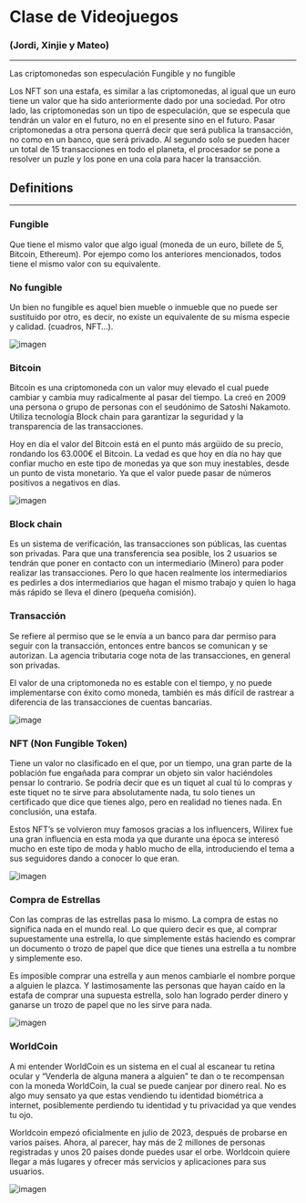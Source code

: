 
# Clase de Videojuegos 

### (Jordi, Xinjie y Mateo) 

--- 

Las criptomonedas son especulación Fungible y no fungible 

Los NFT son una estafa, es similar a las criptomonedas, al igual que un euro tiene un valor que ha sido anteriormente dado por una sociedad. Por otro lado, las criptomonedas son un tipo de especulación, que se especula que tendrán un valor en el futuro, no en el presente sino en el futuro. Pasar criptomonedas a otra persona querrá decir que será publica la transacción, no como en un banco, que será privado. Al segundo solo se pueden hacer un total de 15 transacciones en todo el planeta, el procesador se pone a resolver un puzle y los pone en una cola para hacer la transacción. 


## Definitions 

---

### **Fungible**

Que tiene el mismo valor que algo igual (moneda de un euro, billete de 5, Bitcoin, Ethereum). Por ejempo como los anteriores mencionados, todos tiene el mismo valor con su equivalente. 

### **No fungible**

Un bien no fungible es aquel bien mueble o inmueble que no puede ser sustituido por otro, es decir, no existe un equivalente de su misma especie y calidad. (cuadros, NFT…). 

![imagen](https://github.com/LizardMestre689/VideoJuegosHL/assets/144990985/0df53582-28ca-47aa-8063-54cdfc8dfa18)


### **Bitcoin** 

Bitcoin es una criptomoneda con un valor muy elevado el cual puede cambiar y cambia muy radicalmente al pasar del tiempo. La creó en 2009 una persona o grupo de personas con el seudónimo de Satoshi Nakamoto. Utiliza tecnología Block chain para garantizar la seguridad y la transparencia de las transacciones. 

Hoy en día el valor del Bitcoin está en el punto más argüido de su precio, rondando los 63.000€ el Bitcoin. La vedad es que hoy en día no hay que confiar mucho en este tipo de monedas ya que son muy inestables, desde un punto de vista monetario. Ya que el valor puede pasar de números positivos a negativos en días.  

![imagen](https://github.com/LizardMestre689/VideoJuegosHL/assets/144990985/1b5578dc-6a01-4cfc-af86-89a308ded40f)


### **Block chain**

Es un sistema de verificación, las transacciones son públicas, las cuentas son privadas. Para que una transferencia sea posible, los 2 usuarios se tendrán que poner en contacto con un intermediario (Minero) para poder realizar las transacciones. Pero lo que hacen realmente los intermediarios es pedirles a dos intermediarios que hagan el mismo trabajo y quien lo haga más rápido se lleva el dinero (pequeña comisión).  



### **Transacción** 

Se refiere al permiso que se le envía a un banco para dar permiso para seguir con la transacción, entonces entre bancos se comunican y se autorizan. La agencia tributaria coge nota de las transacciones, en general son privadas. 

El valor de una criptomoneda no es estable con el tiempo, y no puede implementarse con éxito como moneda, también es más difícil de rastrear a diferencia de las transacciones de cuentas bancarias. 


![image](https://github.com/LizardMestre689/VideoJuegosHL/assets/144990985/dd9fdf6b-8263-42d7-a88f-227f8625b37a)



### **NFT (Non Fungible Token)** 

Tiene un valor no clasificado en el que, por un tiempo, una gran parte de la población fue engañada para comprar un objeto sin valor haciéndoles pensar lo contrario. Se podría decir que es un tiquet al cual tú lo compras y este tiquet no te sirve para absolutamente nada, tu solo tienes un certificado que dice que tienes algo, pero en realidad no tienes nada. En conclusión, una estafa. 

Estos NFT’s se volvieron muy famosos gracias a los influencers, Wilirex fue una gran influencia en esta moda ya que durante una época se interesó mucho en este tipo de moda y hablo mucho de ella, introduciendo el tema a sus seguidores dando a conocer lo que eran. 

![imagen](https://github.com/LizardMestre689/VideoJuegosHL/assets/144990985/2a8db541-56b4-43d0-8990-c7db6f5fedf4)



### **Compra de Estrellas**

Con las compras de las estrellas pasa lo mismo. La compra de estas no significa nada en el mundo real. Lo que quiero decir es que, al comprar supuestamente una estrella, lo que simplemente estás haciendo es comprar un documento o trozo de papel que dice que tienes una estrella a tu nombre y simplemente eso. 

Es imposible comprar una estrella y aun menos cambiarle el nombre porque a alguien le plazca. Y lastimosamente las personas que hayan caído en la estafa de comprar una supuesta estrella, solo han logrado perder dinero y ganarse un trozo de papel que no les sirve para nada. 

 ![imagen](https://github.com/LizardMestre689/VideoJuegosHL/assets/144990985/27053063-64c6-4d9f-8ba6-074c201e39d9)



### **WorldCoin**

A mi entender WorldCoin es un sistema en el cual al escanear tu retina ocular y “Venderla de alguna manera a alguien” te dan o te recompensan con la moneda WorldCoin, la cual se puede canjear por dinero real. No es algo muy sensato ya que estas vendiendo tu identidad biométrica a internet, posiblemente perdiendo tu identidad y tu privacidad ya que vendes tu ojo. 

Worldcoin empezó oficialmente en julio de 2023, después de probarse en varios países. Ahora, al parecer, hay más de 2 millones de personas registradas y unos 20 países donde puedes usar el orbe. Worldcoin quiere llegar a más lugares y ofrecer más servicios y aplicaciones para sus usuarios. 

![imagen](https://github.com/LizardMestre689/VideoJuegosHL/assets/144990985/dd02ef01-f8d7-4dc2-ac5c-0f0fd4665475)
